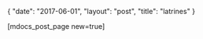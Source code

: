 {
   "date": "2017-06-01",
   "layout": "post",
   "title": "latrines"
}

[mdocs_post_page new=true]